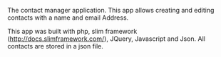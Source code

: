 The contact manager application.  This app allows creating and editing contacts with a name and email Address.  

This app was built with php, slim framework (http://docs.slimframework.com/), JQuery, Javascript and Json.  All contacts are stored in a json file.
